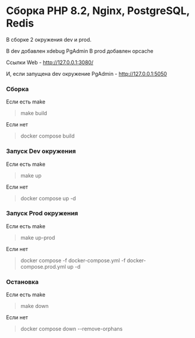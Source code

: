 # Сборка PHP 8.2, Nginx, PostgreSQL, Redis

В сборке 2 окружения dev и prod.

В dev добавлен xdebug  PgAdmin
В prod добавлен opcache

Ссылки
Web - http://127.0.0.1:3080/

И, если запущена dev окружение
PgAdmin - http://127.0.0.1:5050

### Сборка
Если есть make
> make build

Если нет
> docker compose build

### Запуск Dev окружения
Если есть make
> make up

Если нет
> docker compose up -d

### Запуск Prod окружения
Если есть make
> make up-prod

Если нет
> docker compose -f docker-compose.yml -f docker-compose.prod.yml up -d

### Остановка
Если есть make
> make down

Если нет
> docker compose down --remove-orphans
